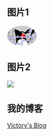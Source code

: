 ## 图片1
![](https://github.com/victory-liao/test/blob/master/1.png)
## 图片2
![](https://gimg2.baidu.com/image_search/src=http%3A%2F%2Fimg1.zhuzhai.com%2Fcommon%2F2018%2F02%2F22%2F5a8e86eb3cc2c.jpg&refer=http%3A%2F%2Fimg1.zhuzhai.com&app=2002&size=f9999,10000&q=a80&n=0&g=0n&fmt=auto?sec=1657419215&t=751bcadf7843b859a69b7e5c466e5253)

## 我的博客
<a href="https://victory-liao.github.io/">Victory's Blog</a>
